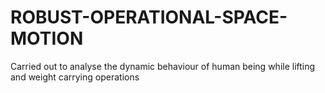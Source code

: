 # ROBUST-OPERATIONAL-SPACE-MOTION
Carried out to analyse the dynamic behaviour of human being while lifting and weight carrying operations
